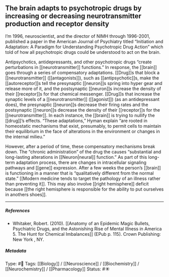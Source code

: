 ## The brain adapts to psychotropic drugs by increasing or decreasing neurotransmitter production and receptor density # 

I’m 1996, neuroscientist, and the director of NIMH through 1996-2001, published a paper in the American Journal of Psychiatry titled “Initiation and Adaptation: A Paradigm for Understanding Psychotropic Drug Action” which told of how all psychotropic drugs could be understood to act on the brain.

Antipsychotics, antidepressants, and other psychotropic drugs “create perturbations in [[neurotransmitter]] functions.” In response, the [[brain]] goes through a series of compensatory adaptations. [[Drug]]s that block a [[neurotransmitter]] ([[antagonists]]), such as [[antipsychotic]]s, make the [[autoreceptor]]s tell the presynaptic [[neuron]]s spring into hyper gear and release more of it, and the postsynaptic [[neuron]]s increase the density of their [[receptor]]s for that chemical messenger. [[Drug]]s that increase the synaptic levels of a [[neurotransmitter]] ([[agonist]]) (as an antidepressant does), the presynaptic [[neuron]]s decrease their firing rates and the postsynaptic [[neuron]]s decrease the density of their [[receptor]]s for the [[neurotransmitter]]. In each instance, the [[brain]] is trying to nullify the [[drug]]’s effects. “These adaptations,” Hyman explain “are rooted in homeostatic mechanisms that exist, presumably, to permit cells to maintain their equilibrium in the face of alterations in the environment or changes in the internal milieu.”

However, after a period of time, these compensatory mechanisms break down. The “chronic administration” of the drug the causes “substantial and long-lasting alterations in [[Neuron|neural]] function.” As part of this long-term adaptation process, there are changes in intracellular signaling pathways and [[gene]] expression. After a few weeks the person’s [[brain]] is functioning in a manner that is “qualitatively different from the normal state.” [[Modern medicine tends to target the pathology of an illness rather than preventing it]]. This may also involve [[right hemisphere]] deficit because [[the right hemisphere is responsible for the ability to put ourselves in anothers shoes]].

___

##### References

- Whitaker, Robert. (2010). [[Anatomy of an Epidemic Magic Bullets, Psychiatric Drugs, and the Astonishing Rise of Mental Illness in America 5. The Hunt for Chemical Imbalances]] (EPub p. 115). Crown Publishing: New York , NY.

##### Metadata

Type: #🔴 
Tags: [[Biology]] / [[Neuroscience]] / [[Biochemistry]] / [[Neurochemistry]] / [[Pharmacology]]
Status: #☀️ 